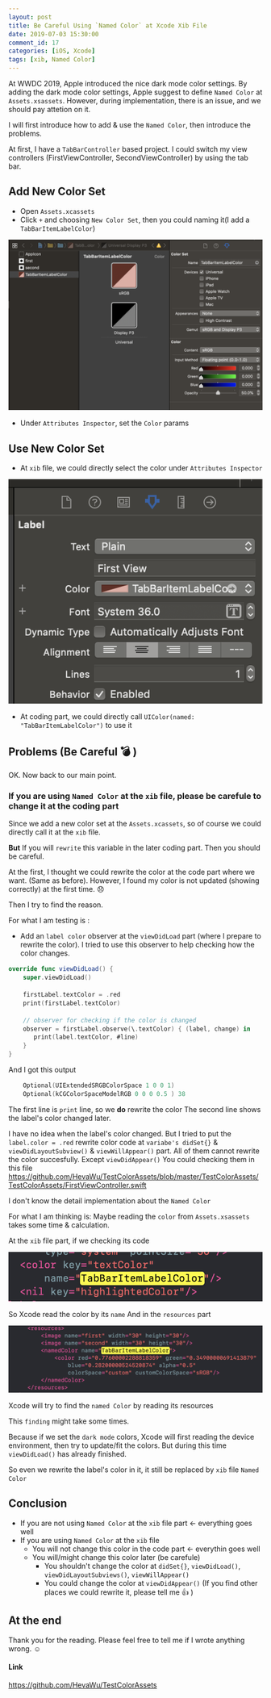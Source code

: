 ```yaml
---
layout: post
title: Be Careful Using `Named Color` at Xcode Xib File
date: 2019-07-03 15:30:00
comment_id: 17
categories: [iOS, Xcode]
tags: [xib, Named Color]
---
```


At WWDC 2019, Apple introduced the nice dark mode color settings.
By adding the dark mode color settings, Apple suggest to define `Named Color` at `Assets.xsassets`.
However, during implementation, there is an issue, and we should pay attetion on it.

I will first introduce how to add & use the `Named Color`,
then introduce the problems.

At first, I have a `TabBarController` based project.
I could switch my view controllers (FirstViewController, SecondViewController) by using the tab bar.

## Add New Color Set

- Open `Assets.xcassets`
- Click `+` and choosing `New Color Set`, then you could naming it(I add a `TabBarItemLabelColor`)

![color_set](/images/2019-07-03-Be-Careful-Using-Named-Color-at-Xcode-Xib-File/color_set.png)

- Under `Attributes Inspector`, set the `Color` params

## Use New Color Set

- At `xib` file, we could directly select the color under `Attributes Inspector`

![xib](/images/2019-07-03-Be-Careful-Using-Named-Color-at-Xcode-Xib-File/xib.png#simulator)

- At coding part, we could directly call `UIColor(named: "TabBarItemLabelColor")` to use it

## Problems (Be Careful :bomb: )

OK. Now back to our main point.

### If you are using `Named Color` at the `xib` file, please be carefule to change it at the coding part

Since we add a new color set at the `Assets.xcassets`, so of course we could directly call it at the `xib` file.

**But** If you will `rewrite` this variable in the later coding part.
Then you should be careful.

At the first, I thought we could rewrite the color at the code part where we want. (Same as before). However, I found my color is not updated (showing correctly) at the first time. :disappointed:

Then I try to find the reason.

For what I am testing is :

- Add an `label color` observer at the `viewDidLoad` part (where I prepare to rewrite the color). I tried to use this observer to help checking how the color changes.

```swift
override func viewDidLoad() {
    super.viewDidLoad()

    firstLabel.textColor = .red
    print(firstLabel.textColor)

    // observer for checking if the color is changed
    observer = firstLabel.observe(\.textColor) { (label, change) in
       print(label.textColor, #line)
    }
}
```

And I got this output

```swift
    Optional(UIExtendedSRGBColorSpace 1 0 0 1)
    Optional(kCGColorSpaceModelRGB 0 0 0 0.5 ) 38
```

The first line is `print` line, so we **do** rewrite the color
The second line shows the label's color changed later.

I have no idea when the label's color changed.
But I tried to put the `label.color = .red` rewrite color code at
`variabe's didSet{}` & `viewDidLayoutSubview()` & `viewWillAppear()` part.
All of them cannot rewrite the color succesfully.
Except `viewDidAppear()`
You could checking them in this file
https://github.com/HevaWu/TestColorAssets/blob/master/TestColorAssets/TestColorAssets/FirstViewController.swift

I don't know the detail implementation about the `Named Color`

For what I am thinking is:
Maybe reading the `color` from `Assets.xsassets` takes some time & calculation.

At the `xib` file part, if we checking its code

![text_color](/images/2019-07-03-Be-Careful-Using-Named-Color-at-Xcode-Xib-File/text_color.png#simulator)

So Xcode read the color by its `name`
And in the `resources` part

![resources](/images/2019-07-03-Be-Careful-Using-Named-Color-at-Xcode-Xib-File/resources.png#simulator)

Xcode will try to find the `named Color` by reading its resources

This `finding` might take some times.

Because if we set the `dark mode` colors, Xcode will first reading the device
environment, then try to update/fit the colors.
But during this time `viewDidLoad()` has already finished.

So even we rewrite the label's color in it,
it still be replaced by `xib` file `Named Color`

## Conclusion

- If you are not using `Named Color` at the `xib` file part <- everything goes well
- If you are using `Named Color` at the `xib` file
    - You will not change this color in the code part <- everythin goes well
    - You will/might change this color later (be carefule)
        - You shouldn't change the color at `didSet{}`, `viewDidLoad()`, `viewDidLayoutSubviews()`, `viewWillAppear()`
        - You could change the color at `viewDidAppear()` (If you find other places we could rewrite it, please tell me :+1: )

## At the end

Thank you for the reading. Please feel free to tell me if I wrote anything wrong. :relaxed:

#### Link

https://github.com/HevaWu/TestColorAssets
